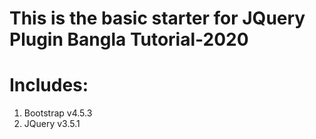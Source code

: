 # This is the basic starter for JQuery Plugin Bangla Tutorial-2020
# Includes:
  1) Bootstrap v4.5.3
  2) JQuery v3.5.1
